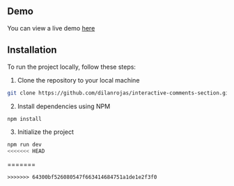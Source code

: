 ## Demo

You can view a live demo [here](https://interactive-comments-dilan.pages.dev/)

## Installation

To run the project locally, follow these steps:

1. Clone the repository to your local machine

```bash
git clone https://github.com/dilanrojas/interactive-comments-section.git
```

2. Install dependencies using NPM

```bash
npm install
```

3. Initialize the project

```bash
npm run dev
<<<<<<< HEAD
```
=======
```
>>>>>>> 64300bf526080547f663414684751a1de1e2f3f0
